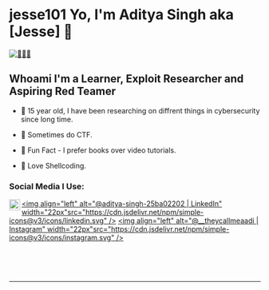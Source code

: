 # jesse101 Yo, I'm Aditya Singh  aka [Jesse] 👋
[![👨🏻‍💻](https://img.shields.io/twitter/follow/r00tkit__?color=1DA1F2&logo=twitter&style=for-the-badge)](https://twitter.com/intent/follow?original_referer=https%3A%2F%2Fgithub.com%2F0x29FE2&screen_name=r00tkit__)

## Whoami I'm a Learner, Exploit Researcher and Aspiring Red Teamer

- 📀 15 year old, I have been researching on diffrent things in cybersecurity since long time.

- 📀 Sometimes do CTF.

- 📀 Fun Fact - I prefer books over video tutorials. 

- 📀 Love Shellcoding. 

### Social Media I Use:

[<img align="left" alt="@r00tkit__ | Twitter" width="22px" src="https://cdn.jsdelivr.net/npm/simple-icons@v3/icons/twitter.svg" />][twitter]
[<img align="left" alt="@aditya-singh-25ba02202 | LinkedIn" width="22px"src="https://cdn.jsdelivr.net/npm/simple-icons@v3/icons/linkedin.svg" />][linkedin]
[<img align="left" alt="@__theycallmeaadi | Instagram" width="22px"src="https://cdn.jsdelivr.net/npm/simple-icons@v3/icons/instagram.svg" />][instagram]

<br />

<br />
<br />

---

[twitter]:https://twitter.com/r00tkit__
[linkedin]:https://www.linkedin.com/in/aditya-singh-25ba02202
[instagram]:https://www.instagram.com/__theycallmeaadi
